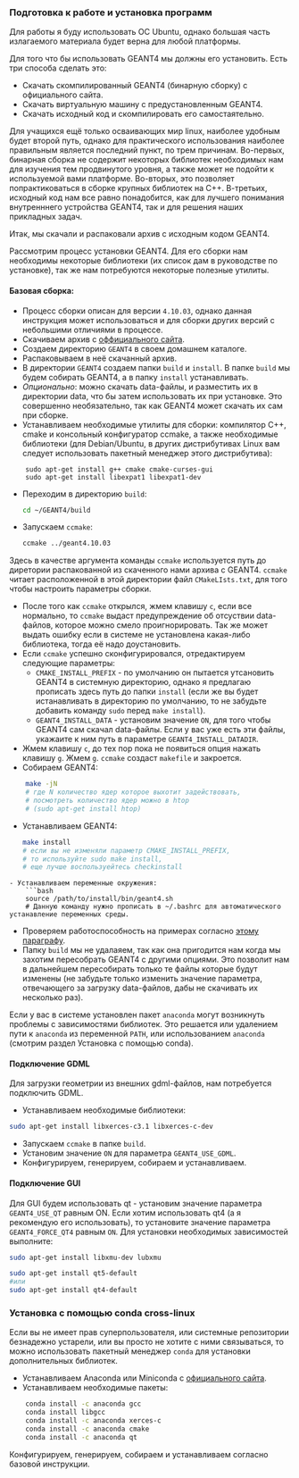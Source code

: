 ### Подготовка к работе и установка программ
Для работы я буду использовать ОС Ubuntu, однако большая часть излагаемого материала будет верна для любой платформы. 

Для того что бы использовать GEANT4 мы должны его установить. Есть три способа сделать это:

* Скачать скомпилированный GEANT4 (бинарную сборку) с  официального сайта.
* Скачать виртуальную машину с предустановленным GEANT4.
* Скачать исходный код и скомпилировать его самостаятельно.

Для учащихся ещё только осваивающих мир linux, наиболее удобным будет второй путь, однако для практического использования наиболее правильным является последний пункт, по трем причинам. Во-первых, бинарная сборка не содержит некоторых библиотек необходимых нам для изучения тем продвинутого уровня, а также может не подойти к используемой вами платформе. Во-вторых, это позволяет попрактиковаться в сборке крупных библиотек на C++. В-третьих, исходный код нам все равно понадобится, как для лучшего понимания внутренннего устройства GEANT4, так и для решения наших прикладных задач.

Итак, мы скачали и распаковали архив с исходным кодом GEANT4. 

Рассмотрим процесс установки GEANT4. Для его сборки нам необходимы некоторые библиотеки (их список дам в руководстве по установке), так же нам потребуются некоторые полезные утилиты.

#### Базовая сборка: 
- Процесс сборки описан для версии `4.10.03`, однако данная инструкция может использоваться и для сборки других версий с небольшими отличиями в процессе.
- Скачиваем архив с [оффициального сайта](http://geant4.web.cern.ch/geant4/support/download.shtml).
- Создаем директорию `GEANT4` в своем домашнем каталоге.
- Распаковываем в неё скачанный архив.
- В директории `GEANT4` создаем папки `build` и `install`. В папке `build` мы будем собирать GEANT4, а в папку `install` устанавливать.
- *Опционально*: можно скачать data-файлы, и разместить их в директории data, что бы затем использовать их при установке. Это совершенно необязательно, так как GEANT4 может скачать их сам при сборке.
- Устанавливаем необходимые утилиты для сборки: компилятор С++, cmake и консольный конфигуратор ccmake, а также необходимые библиотеки (для Debian/Ubuntu, в других дистрибутивах Linux вам следует использовать пакетный менеджер этого дистрибутива):
```
    sudo apt-get install g++ cmake cmake-curses-gui
    sudo apt-get install libexpat1 libexpat1-dev
```    
- Переходим в директорию `build`:
    ```bash
    cd ~/GEANT4/build
    ```
- Запускаем `ccmake`:
    ```bash
    ccmake ../geant4.10.03
    ```
Здесь в качестве аргумента команды `ccmake` используется путь до диретории распакованной из скаченного нами архива с GEANT4. `ccmake` читает расположенной в этой директории файл `CMakeLIsts.txt`, для того чтобы настроить параметры сборки.
- После того как `ccmake` открылся, жмем клавишу `c`, если все нормально, то `ccmake` выдаст предупреждение об отсуствии data-файлов, которое можно смело проигнорировать. Так же может выдать ошибку если в системе не установлена какая-либо библиотека, тогда её надо доустановить.
- Если `ccmake` успешно сконфигурировался, отредактируем следующие параметры:
    - `CMAKE_INSTALL_PREFIX` - по умолчанию он пытается утсановить GEANT4 в системную директорию, однако я предлагаю прописать здесь путь до папки `install` (если же вы будет истанавливать в директорию по умолчанию, то не забудьте добавить команду `sudo` перед `make install`).
    - `GEANT4_INSTALL_DATA` - установим значение `ON`, для того чтобы GEANT4 сам скачал data-файлы. Если у вас уже есть эти файлы, укажаите к ним путь в параметре `GEANT4_INSTALL_DATADIR`.
- Жмем клавишу `c`, до тех пор пока не появиться опция нажать клавишу `g`. Жмем `g`. `ccmake` создаст `makefile` и закроется.
- Собираем GEANT4:
```bash
    make -jN
    # где N количество ядер которое выхотит задействовать,
    # посмотреть количество ядер можно в htop 
    # (sudo apt-get install htop)
```
- Устанавливаем GEANT4:
     ```bash
    make install
    # если вы не изменяли параметр CMAKE_INSTALL_PREFIX, 
    # то используйте sudo make install, 
    # еще лучше воспользуейтесь checkinstall
```
- Устанавливаем переменные окружения:
    ```bash
    source /path/to/install/bin/geant4.sh
    # Данную команду нужно прописать в ~/.bashrc для автоматического устанавление переменных среды.
```
- Проверяем работоспособность на примерах согласно [этому параграфу](example_run.md).
- Папку `build` мы не удалаяем, так как она пригодится нам когда мы захотим пересобрать GEANT4 с другими опциями. Это позволит нам в дальнейшем пересобирать только те файлы которые будут изменены (не забудьте только изменить значение параметра, отвечающего за загрузку data-файлов, дабы не скачивать их несколько раз).


Если у вас в системе установлен пакет `anaconda` могут возникнуть проблемы с зависимостями библиотек. Это решается или удалением пути к `anaconda` из переменной `PATH`, или использованием `anaconda` (смотрим раздел Установка с помощью conda).



#### Подключение GDML

Для загрузки геометрии из внешних gdml-файлов, нам потребуется подключить GDML.
- Устанавливаем необходимые библиотеки:
```bash
sudo apt-get install libxerces-c3.1 libxerces-c-dev
```
- Запускаем `ccmake` в папке `build`.
- Установим значение `ON` для параметра `GEANT4_USE_GDML`.
- Конфигурируем, генерируем, собираем и устанавливаем.

#### Подключение GUI

Для GUI будем использовать qt - установим значение параметра `GEANT4_USE_QT` равным ON. Если хотим использовать qt4 (а я рекомендую его использовать), то установите значение параметра  `GEANT4_FORCE_QT4` равным  `ON`. Для установки необходимых зависимостей выполните:
```bash
sudo apt-get install libxmu-dev lubxmu

sudo apt-get install qt5-default
#или
sudo apt-get install qt4-default
```
###  Установка с помощью conda cross-linux


Если вы не имеет прав суперпользователя, или системные репозитории безнадежно устарели, или вы просто не хотите с ними связываться, то можно использовать пакетный менеджер `conda` для установки дополнительных библиотек.

- Устанавливаем Anaconda или Miniconda c [официального сайта](https://www.anaconda.com/download/#linux).
- Устанавливаем необходимые пакеты:
```bash
    conda install -c anaconda gcc
    conda install libgcc
    conda install -c anaconda xerces-c
    conda install -c anaconda cmake
    conda install -c anaconda qt
```
Конфигурируем, генерируем, собираем и устанавливаем согласно базовой инструкции.






